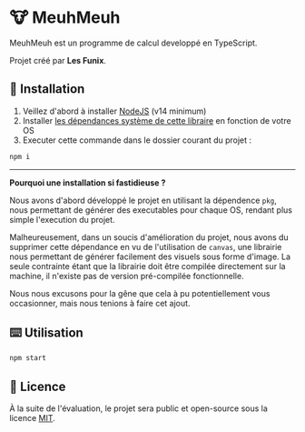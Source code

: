 # 🐮 MeuhMeuh

MeuhMeuh est un programme de calcul developpé en TypeScript.

Projet créé par **Les Funix**.

## 🛬 Installation

1. Veillez d'abord à installer [NodeJS](https://nodejs.org/en/) (v14 minimum)
2. Installer [les dépendances système de cette libraire](https://github.com/Automattic/node-canvas#compiling) en fonction de votre OS
3. Executer cette commande dans le dossier courant du projet :

```bash
npm i
```

---
**Pourquoi une installation si fastidieuse ?**

Nous avons d'abord développé le projet en utilisant la dépendence `pkg`, nous permettant de générer des executables pour chaque OS, rendant plus simple l'execution du projet.

Malheureusement, dans un soucis d'amélioration du projet, nous avons du supprimer cette dépendance en vu de l'utilisation de `canvas`, une librairie nous permettant de générer facilement des visuels sous forme d'image. La seule contrainte étant que la librairie doit être compilée directement sur la machine, il n'existe pas de version pré-compilée fonctionnelle.

Nous nous excusons pour la gêne que cela à pu potentiellement vous occasionner, mais nous tenions à faire cet ajout.

## ⌨️ Utilisation

```bash
npm start
```

## 📄 Licence

À la suite de l'évaluation, le projet sera public et open-source sous la licence [MIT](https://choosealicense.com/licenses/mit/).